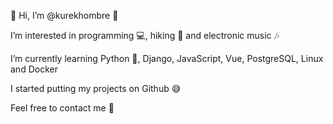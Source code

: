 👋 Hi, I’m @kurekhombre 👋

I’m interested in programming 💻, hiking 🐾 and electronic music 🎶

I’m currently learning Python 🐍, Django, JavaScript, Vue, PostgreSQL, Linux and Docker

I started putting my projects on Github 😅 

Feel free to contact me 📨

